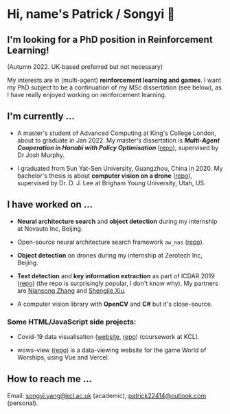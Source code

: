 # Hi, name's Patrick / Songyi 🦩

<!-- I now have a [personal blog site](https://patrick22414.substack.com/), currently in **BETA** cuz I'm too lazy. -->

## I'm looking for a PhD position in Reinforcement Learning!

(Autumn 2022. UK-based preferred but not necessary)

My interests are in (multi-agent) **reinforcement learning and games**. I want my PhD subject to be a continuation of my MSc dissertation (see below), as I have really enjoyed working on reinforcement learning.

## I'm currently ...

- A master's student of Advanced Computing at King's College London, about to graduate in Jan 2022. My master's dissertation is **_Multi-Agent Cooperation in Hanabi with Policy Optimisation_** ([repo](https://github.com/patrick22414/hanabi_project)), supervised by Dr Josh Murphy.

- I graduated from Sun Yat-Sen University, Guangzhou, China in 2020. My bachelor's thesis is about **computer vision on a drone** ([repo](https://github.com/patrick22414/drone-projects)), supervised by Dr. D. J. Lee at Brigham Young University, Utah, US.

## I have worked on ...

- **Neural architecture search** and **object detection** during my internship at Novauto Inc, Beijing.

- Open-source neural architecture search framework `aw_nas` ([repo](https://github.com/walkerning/aw_nas)).

- **Object detection** on drones during my internship at Zerotech Inc, Beijing.

- **Text detection** and **key information extraction** as part of ICDAR 2019 ([repo](https://github.com/zzzDavid/ICDAR-2019-SROIE)) (the repo is surprisingly popular, I don't know why). My partners are [Niansong Zhang](https://github.com/zzzDavid) and [Shengjie Xiu](https://github.com/Michael-Xiu).

- A computer vision library with **OpenCV** and **C#** but it's close-source.

### Some HTML/JavaScript side projects:

- Covid-19 data visualisation ([website](https://patrick22414.github.io/coursework-sdv/), [repo](https://github.com/patrick22414/coursework-sdv)) (coursework at KCL).

- wows-view ([repo](https://github.com/patrick22414/wows-view)) is a data-viewing website for the game World of Worships, using Vue and Vercel.

## How to reach me ...

Email: songyi.yang@kcl.ac.uk (academic), patrick22414@outlook.com (personal).

<!-- ![GitHub stats](https://github-readme-stats.vercel.app/api?username=patrick22414&show_icons=true&theme=ayu-mirage) -->
